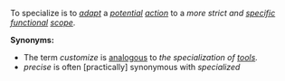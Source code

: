 To specialize is to *[adapt](https://github.com/gcassel/Modular-Organization-Terminology/blob/master/terms/adapt.md)* a *[potential](https://github.com/gcassel/Modular-Organization-Terminology/blob/master/terms/potential.md) [action](https://github.com/gcassel/Modular-Organization-Terminology/blob/master/terms/action.md)* to a *more strict and [specific](https://github.com/gcassel/Modular-Organization-Terminology/blob/master/terms/specific.md) [functional](https://github.com/gcassel/Modular-Organization-Terminology/blob/master/terms/function.md) [scope](https://github.com/gcassel/Modular-Organization-Terminology/blob/master/terms/scope.md)*.

**Synonyms:**  

* The term *customize* is [analogous](https://github.com/gcassel/Modular-Organization-Terminology/blob/master/terms/analog.md) to *the specialization of [tools](https://github.com/gcassel/Modular-Organization-Terminology/blob/master/terms/tool.md).*
* *precise* is often [practically] synonymous with *specialized*
